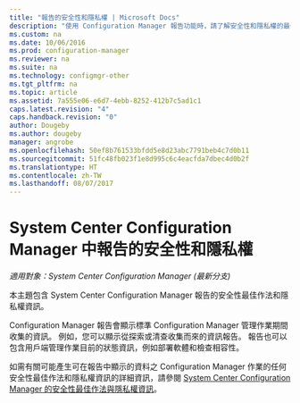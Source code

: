 ```yaml
---
title: "報告的安全性和隱私權 | Microsoft Docs"
description: "使用 Configuration Manager 報告功能時，請了解安全性和隱私權的最佳作法。"
ms.custom: na
ms.date: 10/06/2016
ms.prod: configuration-manager
ms.reviewer: na
ms.suite: na
ms.technology: configmgr-other
ms.tgt_pltfrm: na
ms.topic: article
ms.assetid: 7a555e06-e6d7-4ebb-8252-412b7c5ad1c1
caps.latest.revision: "4"
caps.handback.revision: "0"
author: Dougeby
ms.author: dougeby
manager: angrobe
ms.openlocfilehash: 50ef8b761533bfdd5e8d23abc7791beb4c7d0b11
ms.sourcegitcommit: 51fc48fb023f1e8d995c6c4eacfda7dbec4d0b2f
ms.translationtype: HT
ms.contentlocale: zh-TW
ms.lasthandoff: 08/07/2017
---
```

# <a name="security-and-privacy-for-reporting-in-system-center-configuration-manager"></a>System Center Configuration Manager 中報告的安全性和隱私權

*適用對象：System Center Configuration Manager (最新分支)*

本主題包含 System Center Configuration Manager 報告的安全性最佳作法和隱私權資訊。  

 Configuration Manager 報告會顯示標準 Configuration Manager 管理作業期間收集的資訊。 例如，您可以顯示從探索或清查收集而來的資訊報告。 報告也可以包含用戶端管理作業目前的狀態資訊，例如部署軟體和檢查相容性。  

 如需有關可能產生可在報告中顯示的資料之 Configuration Manager 作業的任何安全性最佳作法和隱私權資訊的詳細資訊，請參閱 [System Center Configuration Manager 的安全性最佳作法與隱私權資訊](../../plan-design/security/security-best-practices-and-privacy-information.md)。  
